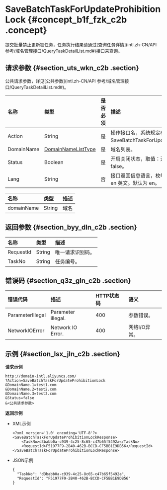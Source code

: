 # SaveBatchTaskForUpdateProhibitionLock {#concept_b1f_fzk_c2b .concept}

提交批量禁止更新锁任务，任务执行结果请通过[查询任务详情](intl.zh-CN/API 参考/域名管理接口/QueryTaskDetailList.md#)接口来查询。

## 请求参数 {#section_uts_wkn_c2b .section}

公共请求参数，详见[公共参数](intl.zh-CN/API 参考/域名管理接口/QueryTaskDetailList.md#)。

|名称|类型|是否必须|描述|
|:-|:-|:---|:-|
|Action|String|是|操作接口名，系统规定参数，取值：SaveBatchTaskForUpdateProhibitionLock。|
|DomainName|[DomainNameListType](#table_wtj_1ln_c2b)|是|域名列表。|
|Status|Boolean|是|开启关闭状态，取值：开启 true；关闭 false。|
|Lang|String|否|接口返回信息语言，枚举值范围：zh 中文；en 英文。默认为 en。|

|名称|类型|描述|
|:-|:-|:-|
|domainName|String|域名|

## 返回参数 {#section_byy_dln_c2b .section}

|名称|类型|描述|
|:-|:-|:-|
|RequestId|String|唯一请求识别码。|
|TaskNo|String|任务编号。|

## 错误码 {#section_q3z_gln_c2b .section}

|错误代码|描述|HTTP状态码|语义|
|:---|:-|:------|:-|
|ParameterIllegal|Parameter illegal.|400|参数错误。|
|NetworkIOError|Network IO Error.|400|网络I/O异常。|

## 示例 {#section_lsx_jln_c2b .section}

**请求示例**

``` {#codeblock_v89_bzr_cw5}
http://domain-intl.aliyuncs.com/
?Action=SaveBatchTaskForUpdateProhibitionLock
&DomainName.1=test1.com
&DomainName.2=test2.com
&DomainName.3=test3.com
&Status=false
&<公共请求参数>
```

**返回示例**

-   XML示例

    ``` {#codeblock_797_42u_uu6}
    <?xml version='1.0' encoding='UTF-8'?>
    <SaveBatchTaskForUpdateProhibitionLockResponse>
        <TaskNo>d3babb0a-c939-4c25-8c65-c47b65f5492a</TaskNo>
        <RequestId>F51977F9-2B40-462B-BCCD-CF5BB1E9DB56</RequestId>
    </SaveBatchTaskForUpdateProhibitionLockResponse>
    ```

-   JSON示例

    ``` {#codeblock_omv_g73_nzy}
    {    
      "TaskNo": "d3babb0a-c939-4c25-8c65-c47b65f5492a",
      "RequestId": "F51977F9-2B40-462B-BCCD-CF5BB1E9DB56"
    }
    ```


